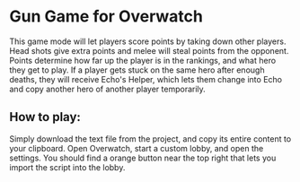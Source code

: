 # Gun Game for Overwatch
This game mode will let players score points by taking down other players. Head shots give extra points and melee will steal points from the opponent. Points determine how far up the player is in the rankings, and what hero they get to play. If a player gets stuck on the same hero after enough deaths, they will receive Echo's Helper, which lets them change into Echo and copy another hero of another player temporarily.

## How to play: 
Simply download the text file from the project, and copy its entire content to your clipboard. Open Overwatch, start a custom lobby, and open the settings. You should find a orange button near the top right that lets you import the script into the lobby. 
